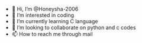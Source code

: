 - 👋 Hi, I’m @Honeysha-2006
- 👀 I’m interested in coding
- 🌱 I’m currently learning C language
- 💞️ I’m looking to collaborate on python and c codes
- 📫 How to reach me through mail

<!---
Honeysha-2006/Honeysha-2006 is a ✨ special ✨ repository because its `README.md` (this file) appears on your GitHub profile.
You can click the Preview link to take a look at your changes.
--->
